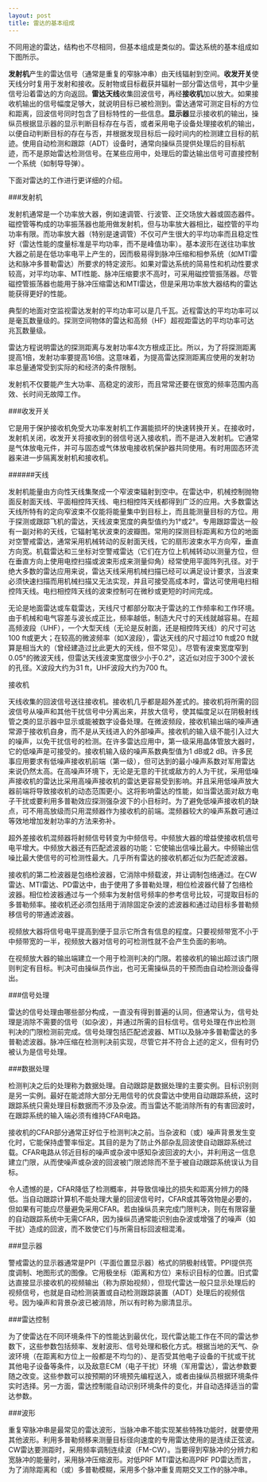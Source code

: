```yaml
---
layout: post
title: 雷达的基本组成
---
```


不同用途的雷达，结构也不尽相同，但基本组成是类似的。雷达系统的基本组成如下图所示。

**发射机**产生的雷达信号（通常是重复的窄脉冲串）由天线辐射到空间。**收发开关**使天线分时复用于发射和接收。反射物或目标截获并辐射一部分雷达信号，其中少量信号沿着雷达的方向返回。**雷达天线**收集回波信号，再经**接收机**加以放大。如果接收机输出的信号幅度足够大，就说明目标已被检测到。雷达通常可测定目标的方位和距离，回波信号同时包含了目标特性的一些信息。**显示器**显示接收机的输出，操纵员根据显示器的显示判断目标存在与否，或者采用电子设备处理接收机的输出，以便自动判断目标的存在与否，并根据发现目标后一段时间内的检测建立目标的航迹。使用自动检测和跟踪（ADT）设备时，通常向操纵员提供处理后的目标航迹，而不是原始雷达检测信号。在某些应用中，处理后的雷达输出信号可直接控制一个系统（如制导导弹）。

下面对雷达的工作进行更详细的介绍。

###发射机

发射机通常是一个功率放大器，例如速调管、行波管、正交场放大器或固态器件。磁控管等构成的功率振荡器也能用做发射机，但与功率放大器相比，磁控管的平均功率有限。而功率放大器（特别是速调管）不仅可产生很大的平均功率而且稳定性好（雷达性能的度量标准是平均功率，而不是峰值功率）。基本波形在送往功率放大器之前是在低功率电平上产生的，因而极易得到脉冲压缩和相参系统（如MTI雷达和脉冲多普勒雷达）所要求的特定波形。如果对雷达系统的简易性和机动性要求较高，对平均功率、MTI性能、脉冲压缩要求不高时，可采用磁控管振荡器。尽管磁控管振荡器也能用于脉冲压缩雷达和MTI雷达，但是采用功率放大器结构的雷达能获得更好的性能。

典型的地面对空监视雷达发射的平均功率可以是几千瓦。近程雷达的平均功率可以是毫瓦数量级的。探测空间物体的雷达和高频（HF）超视距雷达的平均功率可达兆瓦数量级。

雷达方程说明雷达的探测距离与发射功率4次方根成正比。所以，为了将探测距离提高1倍，发射功率要提高16倍。这意味着，为提高雷达探测距离应使用的发射功率总量通常受到实际的和经济的条件限制。

发射机不仅要能产生大功率、高稳定的波形，而且常常还要在很宽的频率范围内高效、长时间无故障工作。

###收发开关

它是用于保护接收机免受大功率发射机工作漏能损坏的快速转换开关。在接收时，发射机关闭，收发开关将接收到的弱信号送入接收机，而不是进入发射机。它通常是气体放电元件，并可与固态或气体放电接收机保护器共同使用。有时用固态环流器来进一步隔离发射机和接收机。

######天线

发射机能量由方向性天线集聚成一个窄波束辐射到空中。在雷达中，机械控制抛物面反射面天线、平面相控阵天线、电扫相控阵天线都得到广泛的应用。大多数雷达天线所特有的定向窄波束不仅能将能量集中到目标上，而且能测量目标的方位。用于探测或跟踪飞机的雷达，天线波束宽度的典型值约为1°或2°。专用跟踪雷达一般有一副对称的天线，它辐射笔状波束的波瓣图。常用的探测目标距离和方位的地面对空警戒雷达，通常采用机械转动的反射面天线，它的扇形波束水平方向窄，垂直方向宽。机载雷达和三坐标对空警戒雷达（它们在方位上机械转动以测量方位，但在垂直方向上使用电控扫描或波束形成来测量仰角）经常使用平面阵列孔径。对于绝大多数的雷达应用来说，雷达天线采用机械扫描已经可以满足设计要求，当波束必须快速扫描而用机械扫描又无法实现，并且可接受高成本时，雷达可使用电扫相控阵天线。电扫相控阵天线的波束控制可在微秒或更短的时间完成。

无论是地面雷达或车载雷达，天线尺寸都部分取决于雷达的工作频率和工作环境。由于机械和电气容差与波长成正比，频率越低，制造大尺寸的天线就越容易。在超高频波段（UHF），一个大型天线（无论是反射面，还是相控阵天线）的尺寸可达100 ft或更大；在较高的微波频率（如X波段），雷达天线的尺寸超过10 ft或20 ft就算是相当大的（曾经建造过比此更大的天线，但不常见）。尽管有波束宽度窄到0.05°的微波天线，但雷达天线波束宽度很少小于0.2°，这近似对应于300个波长的孔径。X波段大约为31 ft，UHF波段大约为700 ft。

接收机

天线收集的回波信号送往接收机。接收机几乎都是超外差式的。接收机将所需的回波信号从噪声和其他干扰信号中分离出来，并放大信号，使其幅度足以在阴极射线管之类的显示器中显示或能被数字设备处理。在微波频段，接收机输出端的噪声通常源于接收机自身，而不是从天线进入的外部噪声。接收机的输入级不能引入过大的噪声，以免干扰信号的检测。在许多雷达应用中，第一级采用晶体管放大器时，它的低噪声是可接受的。接收机输入级的噪声系数典型值为1 dB或2 dB。许多民事应用要求有低噪声接收机前端（第一级），但可达到的最小噪声系数对军用雷达来说仍然太高。在高噪声环境下，无论是无意的干扰或敌方的人为干扰，采用低噪声接收机的雷达比采用高噪声接收机的雷达更容易受到影响。并且采用低噪声放大器前端将导致接收机的动态范围更小。这将影响雷达的性能，如当雷达面对敌方电子干扰或要利用多普勒效应探测强杂波下的小目标时。为了避免低噪声接收机的缺点，可不用高放级而只用混频器作为接收机的前端。混频器较大的噪声系数可通过等效地增加发射功率的方法来弥补。

超外差接收机混频器将射频信号转变为中频信号。中频放大器的增益使接收机信号电平增大。中频放大器还有匹配滤波器的功能：它使输出信噪比最大。中频输出信噪比最大使信号的可检测性最大。几乎所有雷达的接收机都近似为匹配滤波器。

接收机的第二检波器是包络检波器，它消除中频载波，并让调制包络通过。在CW雷达、MTI雷达、PD雷达中，由于使用了多普勒处理，相位检波器代替了包络检波器。相位检波器通过与一个频率为发射信号频率的参考信号比较，可提取目标的多普勒频率。接收机还必须包括用于消除固定杂波的滤波器和通过动目标多普勒频移信号的带通滤波器。

视频放大器将信号电平提高到便于显示它所含有信息的程度。只要视频带宽不小于中频带宽的一半，视频放大器对信号的可检测性就不会产生负面的影响。

在视频放大器的输出端建立一个用于检测判决的门限。若接收机的输出超过该门限则判定有目标。判决可由操纵员作出，也可无需操纵员的干预而由自动检测设备得出。

###信号处理

雷达的信号处理由哪些部分构成，一直没有得到普遍的认同，但通常认为，信号处理是消除不需要的信号（如杂波），并通过所需的目标信号。信号处理在作出检测判决的门限检测前完成。信号处理包括匹配滤波器、MTI以及脉冲多普勒雷达的多普勒滤波器。脉冲压缩在检测判决前实现，尽管它并不符合上述的定义，但有时仍被认为是信号处理。

###数据处理

检测判决之后的处理称为数据处理。自动跟踪是数据处理的主要实例。目标识别则是另一实例。最好在能滤除大部分无用信号的优良雷达中使用自动跟踪系统，这时跟踪系统只需处理目标数据而不涉及杂波。而当雷达不能消除所有的有害回波时，在跟踪系统的输入端必须有维持CFAR电路。

接收机的CFAR部分通常正好位于检测判决之前。当杂波和（或）噪声背景发生变化时，它能保持虚警率恒定。其目的是为了防止外部杂乱回波使自动跟踪系统过载。CFAR电路从邻近目标的噪声或杂波中感知杂波回波的大小，并利用这一信息建立门限，从而使噪声或杂波的回波被门限滤除而不至于被自动跟踪系统误认为目标。

令人遗憾的是，CFAR降低了检测概率，并导致信噪比的损失和距离分辨力的降低。当自动跟踪计算机不能处理大量的回波信号时，CFAR或其等效物是必要的，但如果有可能应尽量避免采用CFAR。若由操纵员来完成门限判决，则在有限容量的自动跟踪系统中无需CFAR，因为操纵员通常能识别由杂波或增强了的噪声（如干扰）造成的回波，而不致使它们与所需目标回波相混淆。

###显示器

警戒雷达的显示器通常是PPI（平面位置显示器）格式的阴极射线管。PPI提供亮度调制、地图形式的图像。它用极坐标（距离和方位）来标识目标的位置。旧式雷达直接显示接收机的视频输出（称为原始视频），但现代雷达一般只显示处理后的视频信号，也就是自动检测装置或自动检测跟踪装置（ADT）处理后的视频信号。因为噪声和背景杂波已被消除，所以有时称为廓清显示。

###雷达控制

为了使雷达在不同环境条件下的性能达到最优化，现代雷达能工作在不同的雷达参数下，这些参数包括频率、发射波形、信号处理和极化方式。根据当地的天气、杂波环境（在距离和方位上一般都是不均匀的）、是否受其他电子设备的干扰或干扰其他电子设备等条件，以及敌意ECM（电子干扰）环境（军用雷达），雷达参数要随之改变。这些参数可以按预期的环境预先编程送入，或者由操纵员根据环境条件实时选择。另一方面，雷达控制能自动识别环境条件的变化，并自动选择适当的雷达参数。

###波形

重复窄脉冲串是最常见的雷达波形，当脉冲串不能实现某些特殊功能时，就要使用其他波形。利用多普勒频移来测量目标径向速度的专用雷达使用的是连续正弦波。CW雷达要测距时，采用频率调制连续波（FM-CW）。当要得到窄脉冲的分辨力和宽脉冲的能量时，采用脉冲压缩波形。对低PRF MTI雷达和高PRF PD雷达而言，为了消除距离和（或）多普勒模糊，采用多个脉冲重复周期交叉工作的脉冲串。


